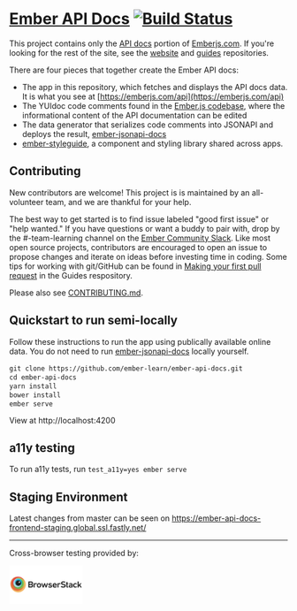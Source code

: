 # [Ember API Docs](https://emberjs.com/api/) [![Build Status](https://travis-ci.org/ember-learn/ember-api-docs.svg?branch=master)](https://travis-ci.org/ember-learn/ember-api-docs)

This project contains only the [API docs](https://emberjs.com/api) portion of [Emberjs.com](https://emberjs.com/). If you're looking for the rest of the site,
see the [website](https://github.com/emberjs/website)
and [guides](https://github.com/emberjs/guides) repositories.

There are four pieces that together create the Ember API docs:
- The app in this repository, which fetches and displays the API docs data. It is what you see at 
[https://emberjs.com/api](https://emberjs.com/api)
- The YUIdoc code comments found in the 
[Ember.js codebase](https://github.com/emberjs/ember.js), where the informational content of the API documentation can be edited
- The data generator that serializes code comments into JSONAPI and
deploys the result,
[ember-jsonapi-docs](https://github.com/ember-learn/ember-jsonapi-docs)
- [ember-styleguide](https://github.com/ember-learn/ember-styleguide),
a component and styling library shared across apps.

## Contributing

New contributors are welcome! This project is is maintained by an all-volunteer team, 
and we are thankful for your help.

The best way to get started is to find issue labeled "good first issue" or "help wanted." If you have questions or want a buddy to pair with, drop by the #-team-learning channel on the 
[Ember Community Slack](https://ember-community-slackin.herokuapp.com/).
Like most open source projects, contributors are encouraged to open an issue
to propose changes and iterate on ideas before investing time in coding.
Some tips for working with git/GitHub can be found in
[Making your first pull request](https://github.com/emberjs/guides/blob/master/CONTRIBUTING.md#making-your-first-pull-request) in the Guides respository.

Please also see [CONTRIBUTING.md](CONTRIBUTING.md).

## Quickstart to run semi-locally

Follow these instructions to run the app using publically available online data.
You do not need to run [ember-jsonapi-docs](https://github.com/ember-learn/ember-jsonapi-docs) 
locally yourself.

```
git clone https://github.com/ember-learn/ember-api-docs.git
cd ember-api-docs
yarn install
bower install
ember serve
```
View at http://localhost:4200

## a11y testing

To run a11y tests, run `test_a11y=yes ember serve`

## Staging Environment
Latest changes from master can be seen on https://ember-api-docs-frontend-staging.global.ssl.fastly.net/

---

Cross-browser testing provided by:

<a href="http://browserstack.com" target="browserstack"><img height="70" src="/public/assets/images/browserstack-logo.png" alt="BrowserStack"></a>
